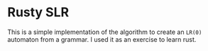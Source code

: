 # Rusty SLR

This is a simple implementation of the algorithm to create an `LR(0)` automaton
from a grammar. I used it as an exercise to learn rust.


